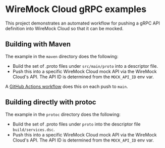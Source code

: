 # WireMock Cloud gRPC examples

This project demonstrates an automated workflow for pushing a gRPC API definition into WireMock Cloud so that it can be mocked.

## Building with Maven

The example in the `maven` directory does the following: 
* Build the set of .proto files under `src/main/proto` into a descriptor file.
* Push this into a specific WireMock Cloud mock API via the WireMock Cloud's API. The API ID is determined from the `MOCK_API_ID` env var.

A [GitHub Actions workflow](.github/workflows/maven-build-and-push.yml) does this on each push to `main`.


## Building directly with protoc

The example in the `protoc` directory does the following:
* Build the set of .proto files under `proto` into the descriptor file `build/services.dsc`.
* Push this into a specific WireMock Cloud mock API via the WireMock Cloud's API. The API ID is determined from the `MOCK_API_ID` env var.
